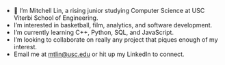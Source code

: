 - 👋 I’m Mitchell Lin, a rising junior studying Computer Science at USC Viterbi School of Engineering. 
- I’m interested in basketball, film, analytics, and software development.
- I’m currently learning C++, Python, SQL, and JavaScript.
- I’m looking to collaborate on really any project that piques enough of my interest.
- Email me at mtlin@usc.edu or hit up my LinkedIn to connect.

<!---
mtlin8/mtlin8 is a ✨ special ✨ repository because its `README.md` (this file) appears on your GitHub profile.
You can click the Preview link to take a look at your changes.
--->
